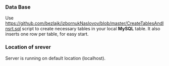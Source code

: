 ### Data Base

Use https://github.com/bezlajk/izbornukNaslovov/blob/master/CreateTablesAndInsrt.sql script to create necessary tables in your local **MySQL** table. It also inserts one row per table, for easy start.

### Location of srever
Server is running on default location (localhost).



